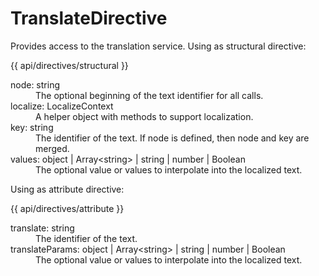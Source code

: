 <!-- ======================================================================
--- Search engine
title:          TranslateDirective
keywords:       TranslateDirective
description:    TranslateDirective.
--- Menu system
order:          50
text:           TranslateDirective
hidden:         false
umbel:          false
--- Page properties
id:             
document:       
layout:         layout-2-left
$-left:         #side-menu
searchable:     true
--- Side menu
side-menu-root:     /api
side-menu-header:   API
side-menu-top:      
side-menu-depth:    2
======================================================================= -->

# TranslateDirective

Provides access to the translation service. Using as structural directive:

{{ api/directives/structural }}

<dl>
  <dt>node: string</dt>
  <dd>The optional beginning of the text identifier for all calls.</dd>
  <dt>localize: LocalizeContext</dt>
  <dd>A helper object with methods to support localization.</dd>
  <dt>key: string</dt>
  <dd>The identifier of the text. If node is defined, then node and key are merged.</dd>
  <dt>values: object | Array&lt;string> | string | number | Boolean</dt>
  <dd>The optional value or values to interpolate into the localized text.</dd>
</dl>

Using as attribute directive:

{{ api/directives/attribute }}

<dl>
  <dt>translate: string</dt>
  <dd>The identifier of the text.</dd>
  <dt>translateParams: object | Array&lt;string> | string | number | Boolean</dt>
  <dd>The optional value or values to interpolate into the localized text.</dd>
</dl>

